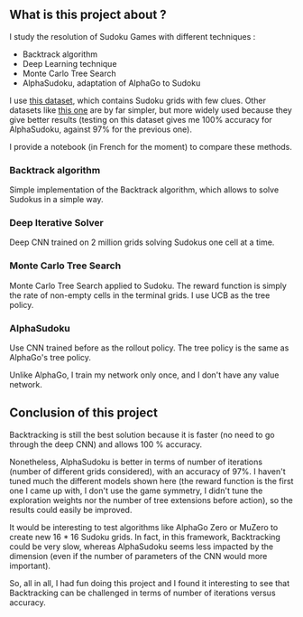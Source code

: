 ## What is this project about ?

I study the resolution of Sudoku Games with different techniques : 
- Backtrack algorithm
- Deep Learning technique
- Monte Carlo Tree Search
- AlphaSudoku, adaptation of AlphaGo to Sudoku

I use [this dataset](https://www.kaggle.com/radcliffe/3-million-sudoku-puzzles-with-ratings), which contains Sudoku grids with few clues. Other datasets like [this one](https://www.kaggle.com/bryanpark/sudoku) are by far simpler, but more widely used because they give better results (testing on this dataset gives me 100% accuracy for AlphaSudoku, against 97% for the previous one).

I provide a notebook (in French for the moment) to compare these methods.

### Backtrack algorithm

Simple implementation of the Backtrack algorithm, which allows to solve Sudokus in a simple way.

### Deep Iterative Solver

Deep CNN trained on 2 million grids solving Sudokus one cell at a time.

### Monte Carlo Tree Search

Monte Carlo Tree Search applied to Sudoku. The reward function is simply the rate of non-empty cells in the terminal grids. I use UCB as the tree policy.

### AlphaSudoku

Use CNN trained before as the rollout policy. The tree policy is the same as AlphaGo's tree policy.

Unlike AlphaGo, I train my network only once, and I don't have any value network.

## Conclusion of this project

Backtracking is still the best solution because it is faster (no need to go through the deep CNN) and allows 100 % accuracy.

Nonetheless, AlphaSudoku is better in terms of number of iterations (number of different grids considered), with an accuracy of 97%. I haven't tuned much the different models shown here (the reward function is the first one I came up with, I don't use the game symmetry, I didn't tune the exploration weights nor the number of tree extensions before action), so the results could easily be improved.

It would be interesting to test algorithms like AlphaGo Zero or MuZero to create new 16 * 16 Sudoku grids. In fact, in this framework, Backtracking could be very slow, whereas AlphaSudoku seems less impacted by the dimension (even if the number of parameters of the CNN would more important).

So, all in all, I had fun doing this project and I found it interesting to see that Backtracking can be challenged in terms of number of iterations versus accuracy.
